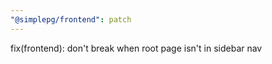 ```yaml
---
"@simplepg/frontend": patch
---
```


fix(frontend): don't break when root page isn't in sidebar nav
